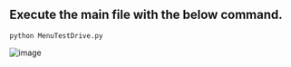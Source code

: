 ## Execute the main file with the below command.
 ```python3
python MenuTestDrive.py
 ```  
![image](https://github.com/rebuild-123/Python-Head-First-Design-Patterns/blob/main/pictures_for_README/iterator_dinermerger.png)